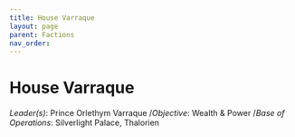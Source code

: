 ```yaml
---
title: House Varraque
layout: page
parent: Factions
nav_order: 
---
```


# House Varraque
*Leader(s)*: Prince Orlethym Varraque
/*Objective*: Wealth & Power 
/*Base of Operations*: Silverlight Palace, Thalorien
